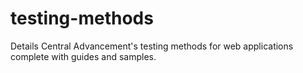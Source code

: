 # testing-methods
Details Central Advancement's testing methods for web applications complete with guides and samples.
